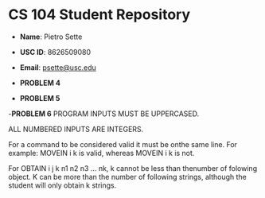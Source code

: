 # CS 104 Student Repository

- **Name**: Pietro Sette
- **USC ID**: 8626509080
- **Email**: psette@usc.edu
- **PROBLEM 4**


- **PROBLEM 5**

-**PROBLEM 6** 
PROGRAM INPUTS MUST BE UPPERCASED.

ALL NUMBERED INPUTS ARE INTEGERS.

For a command to be considered valid it must be onthe same line. For example:
MOVEIN i k
is valid, whereas
MOVEIN i
k
is not.

For OBTAIN i j k n1 n2 n3 ... nk, k cannot be less than thenumber of folowing object. K can be more than the number of following strings, although the student will only obtain k strings.


